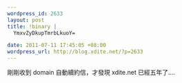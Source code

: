 ```yaml
--- 
wordpress_id: 2633
layout: post
title: !binary |
  YmxvZyDkupTmrbLkuoY=

date: 2011-07-11 17:45:05 +08:00
wordpress_url: http://blog.xdite.net/?p=2633
---
```

剛剛收到 domain 自動續約信，才發現 xdite.net 已經五年了....
